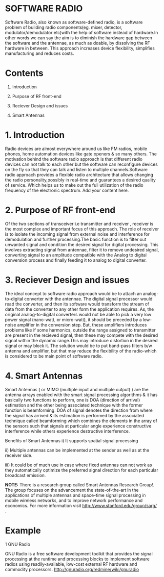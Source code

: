 # SOFTWARE RADIO #
Software Radio, also known as software-defined radio, is a software problem of building radio components(eg. mixer, detector, modulator/demodulator etc)with the help of software instead of hardware.In other words we can say the aim is to diminish the hardware gap between the software and the antennae, as much as doable, by dissolving the RF hardware in between. This approach increases device  flexibility, simplifies manufacturing and reduces costs.

# Contents #
1. Introduction

2. Purpose of RF front-end

3. Reciever Design and issues

4. Smart Antennas

# 1. Introduction #
Radio devices are almost everywhere around us like FM radios, mobile phones, home automation devices like gate openers & so many others. The motivation behind the software radio approach is that different radio devices can not talk to each other but the software can reconfigure devices on the fly so that they can talk and listen to multiple channels.Software radio approach provides a flexible radio architecture that allows changing the radio personality,possibly in real-time and guarantees a desired quality of service. Which helps us to make out the full utilization of the radio frequency of the electronic spectrum.
Add your content here.

# 2. Purpose of RF front-end #
Of the two sections of transceiver i.e transmitter and receiver , receiver is the most complex and important focus of this approach. The role of receiver is to isolate the incoming signal from external noise and interference for demodulation and further processing.The basic function is to filter out unwanted signal and condition the desired signal for digital processing. This involves extracting signal from antennae, filter it to remove undesired signal, converting signal to an amplitude compatible with the Analog to digital conversion process and finally feeding it to analog to digital converter.

# 3. Reciever Design and issues #

The ideal concept to software radio approach would be to attach an analog-to-digital converter with the antennae. The digital signal processor would read the converter, and then its software would transform the stream of data from the converter to any other form the application requires.
As, the original analog-to-digital converters would not be able to pick a very low power signal (nano-watt, or micro-watt), it should be preceded by a low-noise amplifier in the conversion step. But, these amplifiers introduces problems like if some harmonics, outside the range assigned to transmitter are present in the recieved signal, then these may compete with the desired signal within the dynamic range.This may introduce distortion in the desired signal or may block it.
The solution would be to put band-pass filters b/w antenna and amplifier, but that may reduce the flexibility of the radio-which is considered to be main point of software radio.

# 4. Smart Antennas #

Smart Antennas ( or MIMO (multiple input and multiple output) ) are the antenna arrays enabled with the smart signal processing algorithms & it has basically two functions to perform, one is DOA (direction of arrival) estimation and the other being associated technique with the former function is beamforming.
DOA of signal denotes the direction from where the signal has arrived & its estimation is performed by the associated technique called beamforming which combines the elements in the array of the sensors such that signals at particular angle experience constructive interference while others experience destructive interference.

Benefits of Smart Antennas
i) It supports spatial signal processing

ii) Multiple antennas can be implemented at the sender as well as at the receiver side.

iii) It could be of much use in case where fixed antennas can not work as they automatically optimize the preferred signal direction for each particular broadcast emission.

**NOTE:** There is a research group called Smart Antennas Research Group!. The group focuses on the advancement the state-of-the-art in the applications of multiple antennas and space-time signal processing in mobile wireless networks, and to improve network performance and economics. For more information visit [http://www.stanford.edu/group/sarg/ ](.md).



# Example #

1 GNU Radio

GNU Radio is a free software development toolkit that provides the signal processing at the runtime and processing blocks to implement software radios using readily-available, low-cost external RF hardware and commodity processors.
[http://gnuradio.org/redmine/wiki/gnuradio ](.md)
